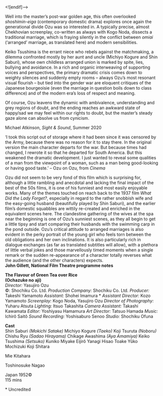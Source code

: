 <![endif]-->

Well into the master’s post-war golden age, this often overlooked _shoshimin-eiga_ (contemporary domestic drama) explores once again the generational divide Ozu was so interested in. A typically precise, almost Chekhovian screenplay, co-written as always with Kogo Noda, dissects a traditional marriage, which is fraying silently in the conflict between _omiai_ (‘arranged’ marriage, as translated here) and modern sensibilities.

Keiko Tsushima is the errant niece who rebels against the matchmaking, a dilemma confronted mostly by her aunt and uncle (Michiyo Kogure and Shin Saburi), whose own childless arranged union is marked by spite, lies, bullying and avoidance. In a rich and organic interweaving of supporting voices and perspectives, the primary dramatic crisis comes down to weighty silences and suddenly empty rooms – always Ozu’s most resonant visual flourish – but tied into the gender war are eloquent critiques of the Japanese bourgeoisie (even the marriage in question boils down to class difference) and of the modern era’s loss of respect and meaning.

Of course, Ozu leavens the dynamic with ambivalence, understanding and grey regions of doubt, and the ending reaches an awkward state of happy/sad we may feel within our rights to doubt, but the master’s steady gaze alone can absolve us from cynicism.

Michael Atkinson, _Sight & Sound_, Summer 2020

‘I took this script out of storage where it had been since it was censored by the Army, because there was no reason for it to stay there. In the original version the main character departs for the war. But because times had changed, I rewrote it so that he departed for South America. But this weakened the dramatic development. I just wanted to reveal some qualities of a man from the viewpoint of a woman, such as a man being good-looking or having good taste.’ – Ozu on Ozu, from _Cinema_

Ozu did not seem to be very fond of this film which is surprising for, although a little rambling and anecdotal and lacking the final impact of the best of the 50s films, it is one of his funniest and most easily enjoyable works. Many of the themes touched on reach back to the 1937 film _What Did the Lady Forget?_, especially in regard to the rather snobbish wife and the easy-going husband (beautifully played by Shin Saburi), and the earlier film’s domestic squabbles are wittily re-created and enriched in the equivalent scenes here. The clandestine gathering of the wives at the spa near the beginning is one of Ozu’s sunniest scenes, as they all begin to get a little tipsy and start comparing their husbands with the swimming carp in the pond outside. Ozu’s critical attitude to arranged marriages is also evident in the perky portrait of the young girl who feels torn between the old obligations and her own inclinations. It is also particularly rich in dialogue exchanges (as far as translated subtitles will allow), with a plethora of little verbal jokes and those marvellously timed moments when a single remark or the sudden re-appearance of a character totally reverses what the audience (and the other characters) expects.<br>
**John Gillett, National Film Theatre programme notes**



**The Flavour of Green Tea over Rice  
(Ochazuke no aji)**<br>
_Director:_ Yasujiro Ozu<br>
©: Shochiku Co. Ltd.
_Production Company:_ Shochiku Co. Ltd.
_Producer:_ Takeshi Yamamoto
_Assistant:_ Shohei Imamura *
_Assistant Director:_ Kozo Yamamoto
_Screenplay:_ Kogo Noda, Yasujiro Ozu
_Director of Photography:_ Yuharu Atsuta
_Lighting:_ Itsuo Takashita
_Camera Assistant:_ Takashi Kawamata
_Editor:_ Yoshiyasu Hamamura
_Art Director:_ Tatsuo Hamada
_Music:_ Ichirô Saitô
_Sound Recording:_ Yoshisaburo Senoo
_Studio:_ Shochiku Ofuna

**Cast**<br>
Shin Saburi _(Mokichi Satake)_
Michiyo Kogure _(Taeko)_
Koji Tsuruta _(Noboru)_
Chishu Ryu _(Sadao Hirayama)_
Chikage Awashima _(Aya Amamiya)_
Keiko Tsushima _(Setsuko)_
Kuniko Miyake
Eijirô Yanagi
Hisao Toake
Yûko Mochizuki
Koji Shitara

Mie Kitahara

Toshinosuke Nagao

Japan 1952©<br>
115 mins<br>

\* Uncredited
<!--stackedit_data:
eyJoaXN0b3J5IjpbMjEwNjE2NzYxMV19
-->